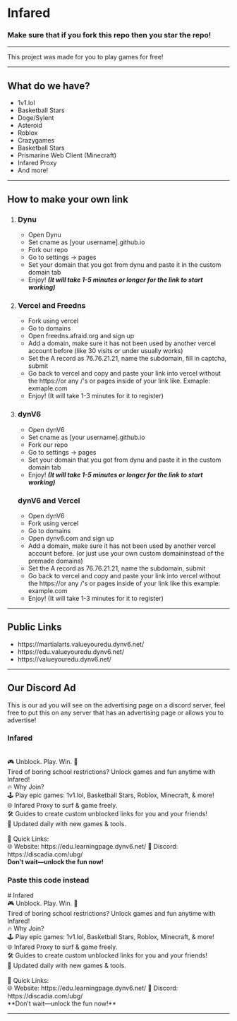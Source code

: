 <h1>Infared</h1>
<h3><b>Make sure that if you fork this repo then you star the repo!</b></h3>
<hr>
<p>This project was made for you to play games for free!</p>
<hr>
<h2>What do we have?</h2>
<ul>
  <li>1v1.lol</li>
  <li>Basketball Stars</li>
  <li>Doge/Sylent</li>
  <li>Asteroid</li>
  <li>Roblox</li>
  <li>Crazygames</li>
  <li>Basketball Stars</li>
  <li>Prismarine Web Client (Minecraft)</li>
  <li>Infared Proxy</li>
  <li>And more!</li>
</ul>
<hr>
<h2>How to make your own link</h2>
<ol>
  <li>
    <h3>Dynu</h3>
    <ul>
      <li>Open Dynu</li>
      <li>Set cname as [your username].github.io</li>
      <li>Fork our repo</li>
      <li>Go to settings -> pages</li>
      <li>Set your domain that you got from dynu and paste it in the custom domain tab</li>
      <li>Enjoy! <b><i>(It will take 1-5 minutes or longer for the link to start working)</i></b></li>
    </ul>
  </li>
  <li>
    <h3>Vercel and Freedns</h3>
    <ul>
      <li>Fork using vercel</li>
      <li>Go to domains</li>
      <li>Open freedns.afraid.org and sign up</li>
      <li>Add a domain, make sure it has not been used by another vercel account before (like 30 visits or under usually works)</li>
      <li>Set the A record as 76.76.21.21, name the subdomain, fill in captcha, submit</li>
      <li>Go back to vercel and copy and paste your link into vercel without the https://or any /'s or pages inside of your link like.  Exmaple: exmaple.com</li>
      <li>Enjoy! (It will take 1-3 minutes for it to register)</li>
    </ul>
    <li>
    <h3>dynV6</h3>
    <ul>
      <li>Open dynV6</li>
      <li>Set cname as [your username].github.io</li>
      <li>Fork our repo</li>
      <li>Go to settings -> pages</li>
      <li>Set your domain that you got from dynu and paste it in the custom domain tab</li>
      <li>Enjoy! <b><i>(It will take 1-5 minutes or longer for the link to start working)</i></b></li>
    </ul>
  </li>
      <h3>dynV6 and Vercel</h3>
    <ul>
      <li>Open dynV6</li>
      <li>Fork using vercel</li>
      <li>Go to domains</li>
      <li>Open dynv6.com and sign up</li>
      <li>Add a domain, make sure it has not been used by another vercel account before. (or just use your own custom domaininstead of the premade domains)</li>
      <li>Set the A record as 76.76.21.21, name the subdomain, submit</li>
      <li>Go back to vercel and copy and paste your link into vercel without the https://or any /'s or pages inside of your link like this example: example.com</li>
      <li>Enjoy! (It will take 1-3 minutes for it to register)</li>
    </ul>
  </li>
  </li>
</ol>
<hr>
<h2>Public Links</h2>
<ul>
  <li>https://martialarts.valueyouredu.dynv6.net/</li>
  <li>https://edu.valueyouredu.dynv6.net/</li>
  <li>https://valueyouredu.dynv6.net/</li>
</ul>
<hr>
<h2>Our Discord Ad</h2>
<p>This is our ad you will see on the advertising page on a discord server, feel free to put this on any server that has an advertising page or allows you to advertise!</p>
<h3>Infared</h3>
<p>
  <br />
  🎮 Unblock. Play. Win. 🚀
<br />
  Tired of boring school restrictions? Unlock games and fun anytime with Infared!
<br />
  🔥 Why Join?
<br />
  🕹️ Play epic games: 1v1.lol, Basketball Stars, Roblox, Minecraft, & more!
<br />
  🌐 Infared Proxy to surf & game freely.
<br />
  🛠️ Guides to create custom unblocked links for you and your friends!
<br />
  🌟 Updated daily with new games & tools.
<br />
<br />
  🔗 Quick Links:
<br />
  🌐 Website: https://edu.learningpage.dynv6.net/
  💬 Discord: https://discadia.com/ubg/
<br />
  <b>Don’t wait—unlock the fun now!</b>
</p>
<h3>Paste this code instead</h3>
<p>
  # Infared
<br />
  🎮 Unblock. Play. Win. 🚀
<br />
  Tired of boring school restrictions? Unlock games and fun anytime with Infared!
<br />
  🔥 Why Join?
<br />
  🕹️ Play epic games: 1v1.lol, Basketball Stars, Roblox, Minecraft, & more!
<br />
  🌐 Infared Proxy to surf & game freely.
<br />
  🛠️ Guides to create custom unblocked links for you and your friends!
<br />
  🌟 Updated daily with new games & tools.
<br />
<br />
  🔗 Quick Links:
<br />
  🌐 Website: https://edu.learningpage.dynv6.net/
  💬 Discord: https://discadia.com/ubg/
<br />
  **Don’t wait—unlock the fun now!**
</p>
<hr>
